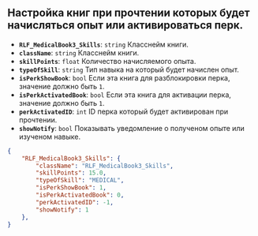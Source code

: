 ## Настройка книг при прочтении которых будет начисляться опыт или активироваться перк.

- **`RLF_MedicalBook3_Skills`**: `string` Класснейм книги.
- **`className`**: `string` Класснейм книги.
- **`skillPoints`**: `float` Количество начисляемого опыта.
- **`typeOfSkill`**: `string` Тип навыка на который будет начислен опыт.
- **`isPerkShowBook`**: `bool` Если эта книга для разблокировки перка, значение должно быть `1`.
- **`isPerkActivatedBook`**: `bool` Если эта книга для активации перка, значение должно быть `1`.
- **`perkActivatedID`**: `int` ID перка который будет активирован при прочтении.
- **`showNotify`**: `bool` Показывать уведомление о полученом опыте или изученом навыке.
  
```json
{
    "RLF_MedicalBook3_Skills": {
        "className": "RLF_MedicalBook3_Skills",
        "skillPoints": 15.0,
        "typeOfSkill": "MEDICAL",
        "isPerkShowBook": 1,
        "isPerkActivatedBook": 0,
        "perkActivatedID": -1,
        "showNotify": 1
    },
}
```
